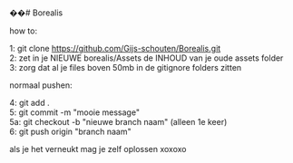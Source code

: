 ��# Borealis

how to:

1: git clone https://github.com/Gijs-schouten/Borealis.git  
2: zet in je NIEUWE borealis/Assets de INHOUD van je oude assets folder  
3: zorg dat al je files boven 50mb in de gitignore folders zitten  

normaal pushen:  
  
4: git add .  
5: git commit -m "mooie message"  
5a: git checkout -b "nieuwe branch naam" (alleen 1e keer)  
6: git push origin "branch naam"  
  
als je het verneukt mag je zelf oplossen xoxoxo
